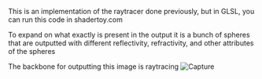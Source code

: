 This is an implementation of the raytracer done previously, but in GLSL, you can run this code in shadertoy.com

To expand on what exactly is present in the output it is a bunch of spheres that are outputted with different reflectivity, refractivity, and other attributes of the spheres 

The backbone for outputting this image is raytracing
![Capture](https://github.com/user-attachments/assets/896931f6-df3e-4435-9de9-cd584e164156)
